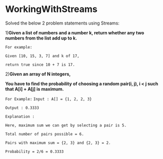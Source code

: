 # WorkingWithStreams

Solved the below 2 problem statements using Streams:

1)**Given a list of numbers and a number k, return whether any two numbers from the list add up to k.**

`For example:`

`Given [10, 15, 3, 7] and k of 17,`

`return true since 10 + 7 is 17.`

2)**Given an array of N integers,**

**You have to find the probability of choosing a random pair(i, j), i < j such that A[i] + A[j] is maximum.**

`For Example:`
`Input : A[] = {1, 2, 2, 3}`

`Output : 0.3333`

`Explanation :`

`Here, maximum sum we can get by selecting a pair is 5.`

`Total number of pairs possible = 6.`

`Pairs with maximum sum = {2, 3} and {2, 3} = 2.`

`Probability = 2/6 = 0.3333`
